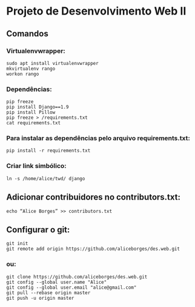 # Projeto de Desenvolvimento Web II

## Comandos

### Virtualenvwrapper:
```
sudo apt install virtualenvwrapper
mkvirtualenv rango
workon rango
```

### Dependências:
```
pip freeze
pip install Django==1.9
pip install Pillow
pip freeze > /requirements.txt
cat requirements.txt
```

### Para instalar as dependências pelo arquivo requirements.txt:
```
pip install -r requirements.txt 
```

### Criar link simbólico:
```
ln -s /home/alice/twd/ django 
```

## Adicionar contribuidores no contributors.txt:
```
echo “Alice Borges” >> contributors.txt
```

## Configurar o git:
```
git init
git remote add origin https://github.com/aliceborges/des.web.git
```
### ou:
```
git clone https://github.com/aliceborges/des.web.git
git config --global user.name "Alice"
git config --global user.email "alice@gmail.com"
git pull --rebase origin master
git push -u origin master
```




